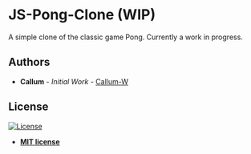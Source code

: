 # JS-Pong-Clone (WIP)

A simple clone of the classic game Pong. Currently a work in progress.

## Authors

* **Callum** - *Initial Work* - [Callum-W](https://github.com/Callum-W)

## License

[![License](http://img.shields.io/:license-mit-blue.svg?style=flat-square)](http://badges.mit-license.org)

* **[MIT license](http://opensource.org/licenses/mit-license.php)**
